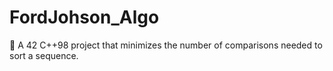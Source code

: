 # FordJohson_Algo
🚀 A 42 C++98 project that minimizes the number of comparisons needed to sort a sequence.
